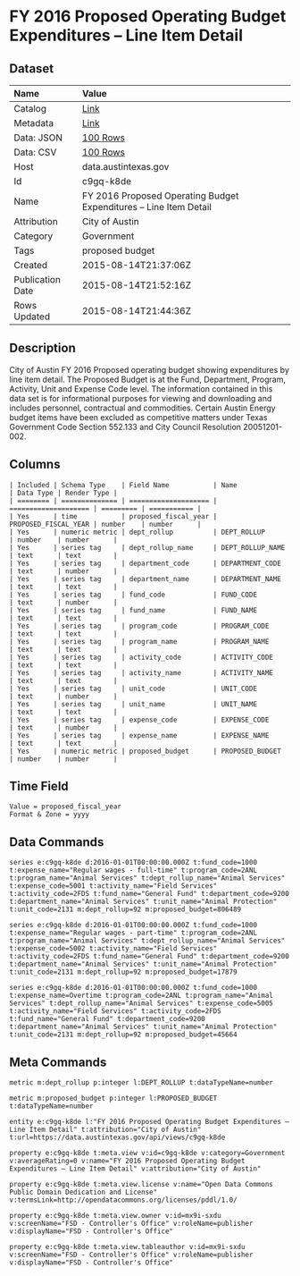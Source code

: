 # FY 2016 Proposed Operating Budget Expenditures – Line Item Detail

## Dataset

| Name | Value |
| :--- | :---- |
| Catalog | [Link](https://catalog.data.gov/dataset/fy-2016-proposed-operating-budget-expenditures-line-item-detail) |
| Metadata | [Link](https://data.austintexas.gov/api/views/c9gq-k8de) |
| Data: JSON | [100 Rows](https://data.austintexas.gov/api/views/c9gq-k8de/rows.json?max_rows=100) |
| Data: CSV | [100 Rows](https://data.austintexas.gov/api/views/c9gq-k8de/rows.csv?max_rows=100) |
| Host | data.austintexas.gov |
| Id | c9gq-k8de |
| Name | FY 2016 Proposed Operating Budget Expenditures – Line Item Detail |
| Attribution | City of Austin |
| Category | Government |
| Tags | proposed budget |
| Created | 2015-08-14T21:37:06Z |
| Publication Date | 2015-08-14T21:52:16Z |
| Rows Updated | 2015-08-14T21:44:36Z |

## Description

City of Austin FY 2016 Proposed operating budget showing expenditures by line item detail. The Proposed Budget is at the Fund, Department, Program, Activity, Unit and Expense Code level. The information contained in this data set is for informational purposes for viewing and downloading and includes personnel, contractual and commodities. Certain Austin Energy budget items have been excluded as competitive matters under Texas Government Code Section 552.133 and City Council Resolution 20051201-002.

## Columns

```ls
| Included | Schema Type    | Field Name           | Name                 | Data Type | Render Type |
| ======== | ============== | ==================== | ==================== | ========= | =========== |
| Yes      | time           | proposed_fiscal_year | PROPOSED_FISCAL_YEAR | number    | number      |
| Yes      | numeric metric | dept_rollup          | DEPT_ROLLUP          | number    | number      |
| Yes      | series tag     | dept_rollup_name     | DEPT_ROLLUP_NAME     | text      | text        |
| Yes      | series tag     | department_code      | DEPARTMENT_CODE      | text      | number      |
| Yes      | series tag     | department_name      | DEPARTMENT_NAME      | text      | text        |
| Yes      | series tag     | fund_code            | FUND_CODE            | text      | number      |
| Yes      | series tag     | fund_name            | FUND_NAME            | text      | text        |
| Yes      | series tag     | program_code         | PROGRAM_CODE         | text      | text        |
| Yes      | series tag     | program_name         | PROGRAM_NAME         | text      | text        |
| Yes      | series tag     | activity_code        | ACTIVITY_CODE        | text      | text        |
| Yes      | series tag     | activity_name        | ACTIVITY_NAME        | text      | text        |
| Yes      | series tag     | unit_code            | UNIT_CODE            | text      | number      |
| Yes      | series tag     | unit_name            | UNIT_NAME            | text      | text        |
| Yes      | series tag     | expense_code         | EXPENSE_CODE         | text      | number      |
| Yes      | series tag     | expense_name         | EXPENSE_NAME         | text      | text        |
| Yes      | numeric metric | proposed_budget      | PROPOSED_BUDGET      | number    | number      |
```

## Time Field

```ls
Value = proposed_fiscal_year
Format & Zone = yyyy
```

## Data Commands

```ls
series e:c9gq-k8de d:2016-01-01T00:00:00.000Z t:fund_code=1000 t:expense_name="Regular wages - full-time" t:program_code=2ANL t:program_name="Animal Services" t:dept_rollup_name="Animal Services" t:expense_code=5001 t:activity_name="Field Services" t:activity_code=2FDS t:fund_name="General Fund" t:department_code=9200 t:department_name="Animal Services" t:unit_name="Animal Protection" t:unit_code=2131 m:dept_rollup=92 m:proposed_budget=806489

series e:c9gq-k8de d:2016-01-01T00:00:00.000Z t:fund_code=1000 t:expense_name="Regular wages - part-time" t:program_code=2ANL t:program_name="Animal Services" t:dept_rollup_name="Animal Services" t:expense_code=5002 t:activity_name="Field Services" t:activity_code=2FDS t:fund_name="General Fund" t:department_code=9200 t:department_name="Animal Services" t:unit_name="Animal Protection" t:unit_code=2131 m:dept_rollup=92 m:proposed_budget=17879

series e:c9gq-k8de d:2016-01-01T00:00:00.000Z t:fund_code=1000 t:expense_name=Overtime t:program_code=2ANL t:program_name="Animal Services" t:dept_rollup_name="Animal Services" t:expense_code=5005 t:activity_name="Field Services" t:activity_code=2FDS t:fund_name="General Fund" t:department_code=9200 t:department_name="Animal Services" t:unit_name="Animal Protection" t:unit_code=2131 m:dept_rollup=92 m:proposed_budget=45664
```

## Meta Commands

```ls
metric m:dept_rollup p:integer l:DEPT_ROLLUP t:dataTypeName=number

metric m:proposed_budget p:integer l:PROPOSED_BUDGET t:dataTypeName=number

entity e:c9gq-k8de l:"FY 2016 Proposed Operating Budget Expenditures – Line Item Detail" t:attribution="City of Austin" t:url=https://data.austintexas.gov/api/views/c9gq-k8de

property e:c9gq-k8de t:meta.view v:id=c9gq-k8de v:category=Government v:averageRating=0 v:name="FY 2016 Proposed Operating Budget Expenditures – Line Item Detail" v:attribution="City of Austin"

property e:c9gq-k8de t:meta.view.license v:name="Open Data Commons Public Domain Dedication and License" v:termsLink=http://opendatacommons.org/licenses/pddl/1.0/

property e:c9gq-k8de t:meta.view.owner v:id=mx9i-sxdu v:screenName="FSD - Controller's Office" v:roleName=publisher v:displayName="FSD - Controller's Office"

property e:c9gq-k8de t:meta.view.tableauthor v:id=mx9i-sxdu v:screenName="FSD - Controller's Office" v:roleName=publisher v:displayName="FSD - Controller's Office"
```
